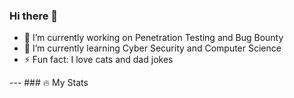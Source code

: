 ### Hi there 👋
- 🔭 I’m currently working on Penetration Testing and Bug Bounty
- 🌱 I’m currently learning Cyber Security and Computer Science
- ⚡ Fun fact: I love cats and dad jokes

--- ### :fire: My Stats
<!--
**mohsink20/mohsink20** is a ✨ _special_ ✨ repository because its `README.md` (this file) appears on your GitHub profile.

Here are some ideas to get you started:

- 🔭 I’m currently working on ...
- 🌱 I’m currently learning ...
- 👯 I’m looking to collaborate on ...
- 🤔 I’m looking for help with ...
- 💬 Ask me about ...
- 📫 How to reach me: ...
- 😄 Pronouns: ...
- ⚡ Fun fact: ...
-->
